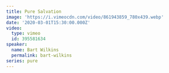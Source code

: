 ```yaml
---
title: Pure Salvation
image: 'https://i.vimeocdn.com/video/861943859_780x439.webp'
date: '2020-03-01T15:30:00.000Z'
video:
  type: vimeo
  id: 395581634
speaker:
  name: Bart Wilkins
  permalink: bart-wilkins
series: pure
---
```


